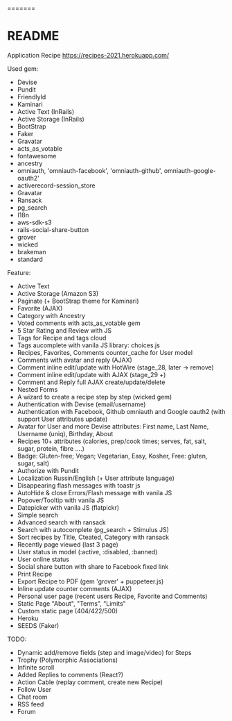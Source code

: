 =======
# README

Application Recipe https://recipes-2021.herokuapp.com/

Used gem:
* Devise
* Pundit
* FriendlyId
* Kaminari
* Active Text (InRails)
* Active Storage (InRails)
* BootStrap
* Faker
* Gravatar
* acts_as_votable
* fontawesome
* ancestry
* omniauth, 'omniauth-facebook', 'omniauth-github', omniauth-google-oauth2'
* activerecord-session_store
* Gravatar
* Ransack
* pg_search
* I18n
* aws-sdk-s3
* rails-social-share-button
* grover
* wicked
* brakeman
* standard

Feature:
* Active Text
* Active Storage (Amazon S3)
* Paginate (+ BootStrap theme for Kaminari)
* Favorite (AJAX)
* Category with Ancestry
* Voted comments with acts_as_votable gem
* 5 Star Rating and Review with JS
* Tags for Recipe and tags cloud
* Tags aucomplete with vanila JS library: choices.js
* Recipes, Favorites, Comments counter_cache for User model
* Comments with avatar and reply (AJAX)
* Comment inline edit/update with HotWire (stage_28, later -> remove)
* Comment inline edit/update with AJAX (stage_29 +)
* Comment and Reply full AJAX create/update/delete  
* Nested Forms
* A wizard to create a recipe step by step (wicked gem)
* Authentication with Devise (email/username)
* Authentication with Facebook, Github omniauth and Google oauth2 (with support User attributes update)
* Avatar for User and more Devise attributes: First name, Last Name, Username (uniq), Birthday, About 
* Recipes 10+ attributes (calories, prep/cook times; serves, fat, salt, sugar, protein, fibre ....)
* Badge: Gluten-free; Vegan; Vegetarian, Easy, Kosher, Free: gluten, sugar, salt)
* Authorize with Pundit
* Localization Russin/English (+ User attribute language)
* Disappearing flash messages with toastr js
* AutoHide & close Errors/Flash message with vanila JS
* Popover/Tooltip with vanila JS
* Datepicker with vanila JS (flatpickr)
* Simple search
* Advanced search with ransack
* Search with autocomplete (pg_search + Stimulus JS)
* Sort recipes by Title, Cteated, Category with ransack
* Recently page viewed (last 3 page)
* User status in model (:active, :disabled, :banned)
* User online status
* Social share button with share to Facebook fixed link
* Print Recipe
* Export Recipe to PDF (gem 'grover' + puppeteer.js)
* Inline update counter comments (AJAX)
* Personal user page (recent users Recipe, Favorite and Comments)
* Static Page "About", "Terms", "Limits"
* Custom static page (404/422/500)
* Heroku
* SEEDS (Faker)

TODO:
* Dynamic add/remove fields (step and image/video) for Steps
* Trophy (Polymorphic Associations)
* Infinite scroll
* Added Replies to comments (React?)
* Action Cable (replay comment, create new Recipe)
* Follow User
* Chat room
* RSS feed
* Forum
